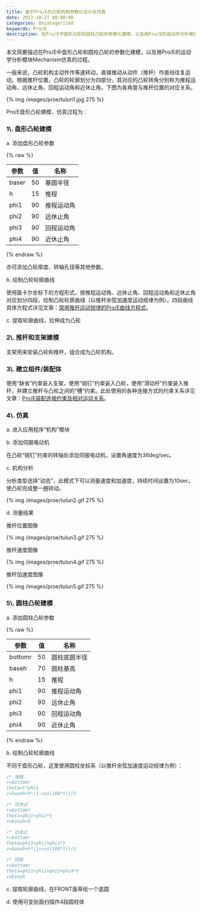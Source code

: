 ```yaml
---
title: 基于Pro/E的凸轮机构参数化设计及仿真
date: 2012-10-27 00:00:00
categories: Uncategorized
keywords: Pro/E
description: 在Pro/E中盘形凸轮和圆柱凸轮的参数化建模，以及用Pro/E的运动学分析模块Mechanism仿真的过程
---
```


本文简要描述在Pro/E中盘形凸轮和圆柱凸轮的参数化建模，以及用Pro/E的运动学分析模块Mechanism仿真的过程。

一般来说，凸轮机构主动件作等速转动，直接推动从动件（推杆）作直线往复运动。根据推杆位置，凸轮的轮廓划分为四部分，其对应的凸轮转角分别称为推程运动角、远休止角、回程运动角和近休止角。下图为各角度与推杆位置的对应关系。

{% img /images/proe/tulun1.jpg 275 %}

Pro/E盘形凸轮建模、仿真过程为：

<h3>1\. 盘形凸轮建模</h3>

a. 添加盘形凸轮参数

{% raw %}
<table>
	<thead>
		<tr>
			<th>参数</th>
			<th>值</th>
			<th>名称</th>
		</tr>
	</thead>
	<tbody>
		<tr>
			<td>baser</td>
			<td>50</td>
			<td>基圆半径</td>
		</tr>
		<tr>
			<td>h</td>
			<td>15</td>
			<td>推程</td>
		</tr>
		<tr>
			<td>phi1</td>
			<td>90</td>
			<td>推程运动角</td>
		</tr>
		<tr>
			<td>phi2</td>
			<td>90</td>
			<td>远休止角</td>
		</tr>
		<tr>
			<td>phi3</td>
			<td>90</td>
			<td>回程运动角</td>
		</tr>
		<tr>
			<td>phi4</td>
			<td>90</td>
			<td>近休止角</td>
		</tr>
		</tr>
	</tbody>
</table>
{% endraw %}
 
亦可添加凸轮厚度、转轴孔径等其他参数。

b. 绘制凸轮轮廓曲线

使用笛卡尔坐标下的方程形式，按推程运动角、远休止角、回程运动角和近休止角对应划分四段，绘制凸轮轮廓曲线（以推杆余弦加速度运动规律为例）。四段曲线具体方程式详见文章：[常用推杆运动规律的Pro/E曲线方程式](proe2.html)。

c. 提取轮廓曲线，拉伸成为凸轮

<h3>2\. 推杆和支架建模</h3>

支架用来安装凸轮和推杆，组合成为凸轮机构。

<h3>3\. 建立组件/装配体</h3>

使用“缺省”约束装入支架，使用“销钉”约束装入凸轮，使用“滑动杆”约束装入推杆，并建立推杆与凸轮之间的“槽”约束。此处使用的各种连接方式的约束关系详见文章：[Pro/E装配连接约束及相对运动关系](proe1.html)。

<h3>4\. 仿真</h3>

a. 进入应用程序“机构”模块

b. 添加伺服电动机

在凸轮“销钉”约束的转轴处添加伺服电动机，设置角速度为36deg/sec。

c. 机构分析

分析类型选择“动态”，此模式下可以测量速度和加速度，持续时间设置为10sec，使凸轮完成整一圈转动。

{% img /images/proe/tulun2.gif 275 %}

d. 测量结果

推杆位置图像

{% img /images/proe/tulun3.gif 275 %}

推杆速度图像

{% img /images/proe/tulun4.gif 275 %}

推杆加速度图像

{% img /images/proe/tulun5.gif 275 %}

<h3>5\. 圆柱凸轮建模</h3>

a. 添加圆柱凸轮参数

{% raw %}
<table>
	<thead>
		<tr>
			<th>参数</th>
			<th>值</th>
			<th>名称</th>
		</tr>
	</thead>
	<tbody>
		<tr>
			<td>bottomr</td>
			<td>50</td>
			<td>圆柱底圆半径</td>
		</tr>
		<tr>
			<td>baseh</td>
			<td>70</td>
			<td>圆柱基高</td>
		</tr>
		<tr>
			<td>h</td>
			<td>15</td>
			<td>推程</td>
		</tr>
		<tr>
			<td>phi1</td>
			<td>90</td>
			<td>推程运动角</td>
		</tr>
		<tr>
			<td>phi2</td>
			<td>90</td>
			<td>远休止角</td>
		</tr>
		<tr>
			<td>phi3</td>
			<td>90</td>
			<td>回程运动角</td>
		</tr>
		<tr>
			<td>phi4</td>
			<td>90</td>
			<td>近休止角</td>
		</tr>
	</tbody>
</table>
{% endraw %}

b. 绘制凸轮轮廓曲线

不同于盘形凸轮，这里使用圆柱坐标系（以推杆余弦加速度运动规律为例）：

``` C
/* 推程
r=bottomr
theta=t*phi1
z=baseh+h*(1-cos(180*t))/2

/* 远休止
r=bottomr
theta=phi1+phi2*t
z=baseh+h

/* 近休止
r=bottomr
theta=phi1+phi2+phi3*t
z=baseh+h*(1+cos(180*t))/2

/* 回程
r=bottomr
theta=phi1+phi2+phi3+phi4*t
z=baseh
```

c. 提取轮廓曲线，在FRONT面草绘一个底圆

d. 使用可变剖面扫描作4段圆柱体
